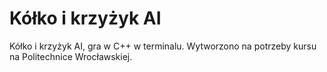 # Kółko i krzyżyk AI

Kółko i krzyżyk AI, gra w C++ w terminalu. Wytworzono na potrzeby kursu na Politechnice Wrocławskiej.
